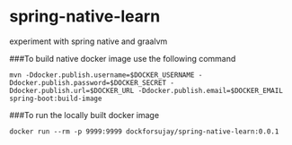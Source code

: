 # spring-native-learn
experiment with spring native and graalvm

###To build native docker image use the following command

```shell
mvn -Ddocker.publish.username=$DOCKER_USERNAME -Ddocker.publish.password=$DOCKER_SECRET -Ddocker.publish.url=$DOCKER_URL -Ddocker.publish.email=$DOCKER_EMAIL spring-boot:build-image
```
###To run the locally built docker image

```shell
docker run --rm -p 9999:9999 dockforsujay/spring-native-learn:0.0.1
```